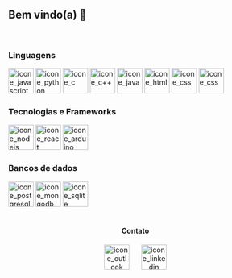 <div>
  <h2>Bem vindo(a) 👋</h2>
  </br>
</div>
<div style="display: inline_block">
  <h3>Linguagens</h3>
  <img alt="icone_javascript" width=50em src="https://cdn-icons-png.flaticon.com/128/5968/5968292.png"/>
  <img alt="icone_python" width=50em src="https://cdn-icons-png.flaticon.com/128/5968/5968350.png"/>
  <img alt="icone_c" width=50em src="https://cdn-icons-png.flaticon.com/128/3665/3665923.png"/>
  <img alt="icone_c++" width=50em src="https://cdn-icons-png.flaticon.com/128/6132/6132222.png"/>
  <img alt="icone_java" width=50em src="https://cdn-icons-png.flaticon.com/128/226/226777.png"/>
  <img alt="icone_html" width=50em src="https://cdn.jsdelivr.net/gh/devicons/devicon/icons/html5/html5-plain-wordmark.svg" />
  <img alt="icone_css" width=50em src="https://cdn.jsdelivr.net/gh/devicons/devicon/icons/css3/css3-plain-wordmark.svg" />
  <img alt="icone_css" width=50em src="https://cdn-icons-png.flaticon.com/128/2286/2286723.png"/>
</div>
<div>
  <h3>Tecnologias e Frameworks</h3>
  <img alt="icone_nodejs" width=50em src="https://cdn-icons-png.flaticon.com/128/919/919825.png"/>
  <img alt="icone_react" width=50em src="https://cdn-icons-png.flaticon.com/128/3334/3334886.png"/>
  <img alt="icone_arduino" width=50em src="https://cdn.jsdelivr.net/gh/devicons/devicon/icons/arduino/arduino-original-wordmark.svg" />        
</div>
<div>
  <h3>Bancos de dados</h3>
  <img alt="icone_postgresql" width=50em src="https://cdn-icons-png.flaticon.com/128/5968/5968342.png"/>
  <img alt="icone_mongodb" width=50em src="https://cdn.jsdelivr.net/gh/devicons/devicon/icons/mongodb/mongodb-original-wordmark.svg"/>
  <img alt="icone_sqlite" width=50em src="https://cdn.jsdelivr.net/gh/devicons/devicon/icons/sqlite/sqlite-original-wordmark.svg" />
</div>
</br>
<div align="center">
  <h4>Contato</h4>
  <a href="mailto: tiago.barrossilva@outlook.com"><img alt="icone_outlook" width=50em src="https://cdn-icons-png.flaticon.com/512/2165/2165056.png"/></a>&nbsp;&nbsp;&nbsp;&nbsp;&nbsp;
  <a href="https://www.linkedin.com/in/tiago-barros-a63593205/"><img alt="icone_linkedin" width=50em src="https://cdn.jsdelivr.net/gh/devicons/devicon/icons/linkedin/linkedin-original.svg" /></a>
</div>
